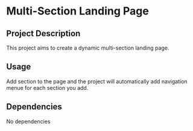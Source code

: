 # Multi-Section Landing Page

## Project Description
This project aims to create a dynamic multi-section landing page. 

## Usage
Add section to the page and the project will automatically add navigation menue for each section you add. 

## Dependencies
No dependencies

